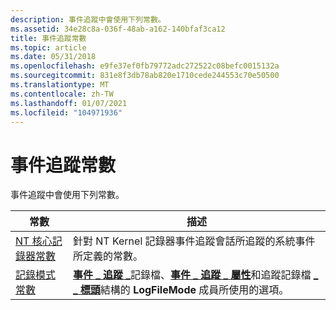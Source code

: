 ```yaml
---
description: 事件追蹤中會使用下列常數。
ms.assetid: 34e28c8a-036f-48ab-a162-140bfaf3ca12
title: 事件追蹤常數
ms.topic: article
ms.date: 05/31/2018
ms.openlocfilehash: e9fe37ef0fb79772adc272522c08befc0015132a
ms.sourcegitcommit: 831e8f3db78ab820e1710cede244553c70e50500
ms.translationtype: MT
ms.contentlocale: zh-TW
ms.lasthandoff: 01/07/2021
ms.locfileid: "104971936"
---
```

# <a name="event-tracing-constants"></a>事件追蹤常數

事件追蹤中會使用下列常數。



| 常數                                                     | 描述                                                                                                                                                                                                                            |
|--------------------------------------------------------------|----------------------------------------------------------------------------------------------------------------------------------------------------------------------------------------------------------------------------------------|
| [NT 核心記錄器常數](nt-kernel-logger-constants.md) | 針對 NT Kernel 記錄器事件追蹤會話所追蹤的系統事件所定義的常數。                                                                                                                                              |
| [記錄模式常數](logging-mode-constants.md)         | [**事件 \_ 追蹤 \_**](/windows/win32/api/evntrace/ns-evntrace-event_trace_logfilea)記錄檔、[**事件 \_ 追蹤 \_ 屬性**](/windows/win32/api/evntrace/ns-evntrace-event_trace_properties)和追蹤記錄檔 [**\_ \_ 標頭**](/windows/win32/api/evntrace/ns-evntrace-trace_logfile_header)結構的 **LogFileMode** 成員所使用的選項。 |



 

 

 

